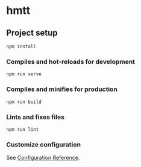 # hmtt

## Project setup
```
npm install
```

### Compiles and hot-reloads for development
```
npm run serve
```

### Compiles and minifies for production
```
npm run build
```

### Lints and fixes files
```
npm run lint
```

### Customize configuration
See [Configuration Reference](https://cli.vuejs.org/config/).
<!-- git init形成本地仓库,git add . ,git commit -m ''都是在本地使用的,要创建远程仓库git remote add origin git仓库地址,git push -u origin master,要推送远程git push -->
